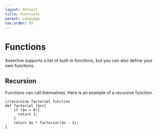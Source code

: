```yaml
---
layout: default
title: Functions
parent: Language
nav_order: 45
---
```


# Functions
Assertive supports a list of built-in functions, but you can also define your own functions.

## Recursion
Functions can call themselves. Here is an example of a recursive function.
```
//recursive factorial function
def factorial ($n){
    if ($n = 0){
      return 1;
    }
    return $n * factorial($n - 1);
}
```